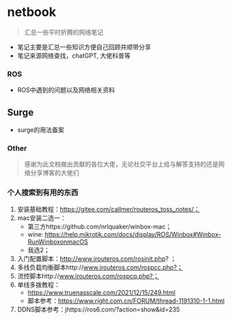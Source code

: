 # netbook
> 汇总一些平时折腾的网络笔记
- 笔记主要是汇总一些知识方便自己回顾并顺带分享
- 笔记来源网络查找，chatGPT, 大佬科普等


### ROS
- ROS中遇到的问题以及网络相关资料

## Surge 
- surge的用法备案






### Other
> 感谢为此文档做出贡献的各位大佬，无论社交平台上给与解答支持的还是网络分享博客的大佬们


### 个人搜索到有用的东西
1. 安装基础教程：https://gitee.com/callmer/routeros_toss_notes/；
2. mac安装二选一： 
   - 第三方https://github.com/nrlquaker/winbox-mac； 
   - wine: https://help.mikrotik.com/docs/display/ROS/Winbox#Winbox-RunWinboxonmacOS
   - 我选2；
3. 入门配置脚本：http://www.irouteros.com/rosinit.php? ；
4. 多线负载均衡脚本http://www.irouteros.com/rospcc.php?；
5. 流控脚本http://www.irouteros.com/rospcq.php?；
6. 单线多拨教程：
   - https://www.truenasscale.com/2021/12/15/249.html
   - 脚本参考：https://www.right.com.cn/FORUM/thread-1191310-1-1.html
7. DDNS脚本参考：jhttps://ros6.com/?action=show&id=235